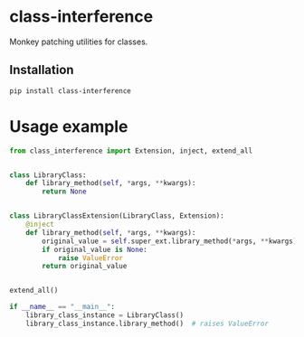 # class-interference

Monkey patching utilities for classes.

## Installation

```shell
pip install class-interference
```

# Usage example

```python
from class_interference import Extension, inject, extend_all


class LibraryClass:
    def library_method(self, *args, **kwargs):
        return None


class LibraryClassExtension(LibraryClass, Extension):
    @inject
    def library_method(self, *args, **kwargs):
        original_value = self.super_ext.library_method(*args, **kwargs)
        if original_value is None:
            raise ValueError
        return original_value


extend_all()

if __name__ == "__main__":
    library_class_instance = LibraryClass()
    library_class_instance.library_method()  # raises ValueError

```
